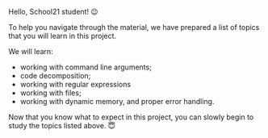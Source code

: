 Hello, School21 student! 😉

To help you navigate through the material, we have prepared a list of topics that you will learn in this project. 

We will learn: 
- working with command line arguments;
- code decomposition;
- working with regular expressions
- working with files;
- working with dynamic memory, and proper error handling.

Now that you know what to expect in this project, you can slowly begin to study the topics listed above. 😇
